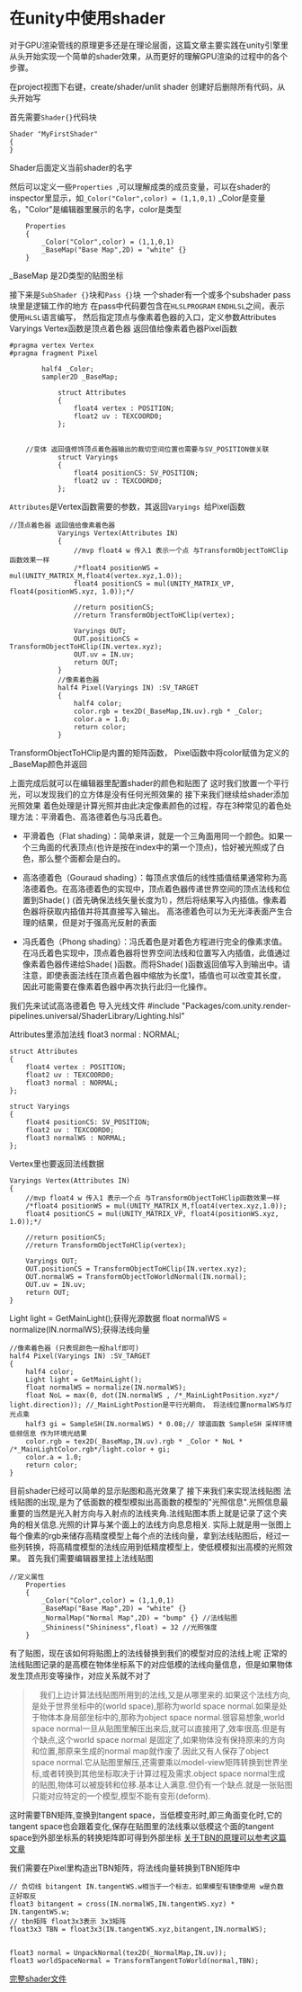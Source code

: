 # 在unity中使用shader

对于GPU渲染管线的原理更多还是在理论层面，这篇文章主要实践在unity引擎里从头开始实现一个简单的shader效果，从而更好的理解GPU渲染的过程中的各个步骤。

在project视图下右键，create/shader/unlit shader
创建好后删除所有代码，从头开始写

首先需要`Shader{}`代码块 
```
Shader "MyFirstShader"
{
}
```
Shader后面定义当前shader的名字

然后可以定义一些`Properties `,可以理解成类的成员变量，可以在shader的inspector里显示，如`_Color("Color",color) = (1,1,0,1)`
_Color是变量名，"Color"是编辑器里展示的名字，color是类型
```
	Properties
	{
		_Color("Color",color) = (1,1,0,1)
		_BaseMap("Base Map",2D) = "white" {}
	}
```
_BaseMap 是2D类型的贴图坐标

接下来是`SubShader {}`块和`Pass {}`块
一个shader有一个或多个subshader pass 块里是逻辑工作的地方
在pass中代码要包含在`HLSLPROGRAM` `ENDHLSL`之间，表示使用`HLSL`语言编写，
然后指定顶点与像素着色器的入口，定义参数Attributes Varyings
Vertex函数是顶点着色器 返回值给像素着色器Pixel函数
```
#pragma vertex Vertex
#pragma fragment Pixel

		half4 _Color;
		sampler2D _BaseMap;

			struct Attributes
			{
				float4 vertex : POSITION;
				float2 uv : TEXCOORD0;
			};


	//变体 返回值修饰顶点着色器输出的裁切空间位置也需要与SV_POSITION做关联
			struct Varyings
			{
				float4 positionCS: SV_POSITION;
				float2 uv : TEXCOORD0;
			};
```
`Attributes`是Vertex函数需要的参数，其返回`Varyings `给Pixel函数
```
//顶点着色器 返回值给像素着色器
			Varyings Vertex(Attributes IN)
			{
				//mvp float4 w 传入1 表示一个点 与TransformObjectToHClip函数效果一样
				/*float4 positionWS = mul(UNITY_MATRIX_M,float4(vertex.xyz,1.0));
				float4 positionCS = mul(UNITY_MATRIX_VP, float4(positionWS.xyz, 1.0));*/

				//return positionCS;
				//return TransformObjectToHClip(vertex);

				Varyings OUT;
				OUT.positionCS = TransformObjectToHClip(IN.vertex.xyz);
				OUT.uv = IN.uv;
				return OUT;
			}
			//像素着色器
			half4 Pixel(Varyings IN) :SV_TARGET
			{
				half4 color;
				color.rgb = tex2D(_BaseMap,IN.uv).rgb * _Color;
				color.a = 1.0;
				return color;
			}
```
TransformObjectToHClip是内置的矩阵函数，
Pixel函数中将color赋值为定义的_BaseMap颜色并返回

上面完成后就可以在编辑器里配置shader的颜色和贴图了
这时我们放置一个平行光，可以发现我们的立方体是没有任何光照效果的
接下来我们继续给shader添加光照效果
着色处理是计算光照并由此决定像素颜色的过程，存在3种常见的着色处理方法：平滑着色、高洛德着色与冯氏着色。
- 平滑着色（Flat shading）：简单来讲，就是一个三角面用同一个颜色。如果一个三角面的代表顶点(也许是按在index中的第一个顶点)，恰好被光照成了白色，那么整个面都会是白的。

- 高洛德着色（Gouraud shading）：每顶点求值后的线性插值结果通常称为高洛德着色。在高洛德着色的实现中，顶点着色器传递世界空间的顶点法线和位置到Shade( ) (首先确保法线矢量长度为1），然后将结果写入内插值。像素着色器将获取内插值并将其直接写入输出。 高洛德着色可以为无光泽表面产生合理的结果，但是对于强高光反射的表面

- 冯氏着色（Phong shading）：冯氏着色是对着色方程进行完全的像素求值。在冯氏着色实现中，顶点着色器将世界空间法线和位置写入内插值，此值通过像素着色器传递给Shade( )函数。而将Shade( )函数返回值写入到输出中。请注意，即使表面法线在顶点着色器中缩放为长度1，插值也可以改变其长度，因此可能需要在像素着色器中再次执行此归一化操作。

我们先来试试高洛德着色
导入光线文件
#include "Packages/com.unity.render-pipelines.universal/ShaderLibrary/Lighting.hlsl"

Attributes里添加法线 float3 normal : NORMAL;
```
struct Attributes
{
	float4 vertex : POSITION;
	float2 uv : TEXCOORD0;
	float3 normal : NORMAL;  
};

struct Varyings
{
	float4 positionCS: SV_POSITION;
	float2 uv : TEXCOORD0;
	float3 normalWS : NORMAL;
};
```

Vertex里也要返回法线数据
```
Varyings Vertex(Attributes IN)
{
	//mvp float4 w 传入1 表示一个点 与TransformObjectToHClip函数效果一样
	/*float4 positionWS = mul(UNITY_MATRIX_M,float4(vertex.xyz,1.0));
	float4 positionCS = mul(UNITY_MATRIX_VP, float4(positionWS.xyz, 1.0));*/

	//return positionCS;
	//return TransformObjectToHClip(vertex);

	Varyings OUT;
	OUT.positionCS = TransformObjectToHClip(IN.vertex.xyz);
	OUT.normalWS = TransformObjectToWorldNormal(IN.normal);
	OUT.uv = IN.uv;
	return OUT;
}
```

Light light = GetMainLight();获得光源数据
float normalWS = normalize(IN.normalWS);获得法线向量


```
//像素着色器 (只表现颜色一般half即可) 
half4 Pixel(Varyings IN) :SV_TARGET
{
	half4 color;
	Light light = GetMainLight();
	float normalWS = normalize(IN.normalWS);
	float NoL = max(0, dot(IN.normalWS , /*_MainLightPosition.xyz*/ light.direction)); //_MainLightPostion是平行光朝向， 将法线位置normalWS与灯光点乘
	half3 gi = SampleSH(IN.normalWS) * 0.08;// 球谐函数 SampleSH 采样环境低频信息 作为环境光结果
	color.rgb = tex2D(_BaseMap,IN.uv).rgb * _Color * NoL * /*_MainLightColor.rgb*/light.color + gi;
	color.a = 1.0;
	return color;
}
```

目前shader已经可以简单的显示贴图和高光效果了
接下来我们来实现法线贴图 
法线贴图的出现,是为了低面数的模型模拟出高面数的模型的"光照信息".光照信息最重要的当然是光入射方向与入射点的法线夹角.法线贴图本质上就是记录了这个夹角的相关信息.光照的计算与某个面上的法线方向息息相关.
实际上就是用一张图上每个像素的rgb来储存高精度模型上每个点的法线向量，拿到法线贴图后，经过一些列转换，将高精度模型的法线应用到低精度模型上，使低模模拟出高模的光照效果。
首先我们需要编辑器里挂上法线贴图
```
//定义属性
	Properties
	{
		_Color("Color",color) = (1,1,0,1)
		_BaseMap("Base Map",2D) = "white" {}
		_NormalMap("Normal Map",2D) = "bump" {} //法线贴图
		_Shininess("Shininess",float) = 32 //光照强度
	}
```

有了贴图，现在该如何将贴图上的法线替换到我们的模型对应的法线上呢
正常的法线贴图记录的是高模在物体坐标系下的对应低模的法线向量信息，但是如果物体发生顶点形变等操作，对应关系就不对了

> 　我们上边计算法线贴图所用到的法线,又是从哪里来的.如果这个法线方向,是处于世界坐标中的(world space),那称为world space normal.如果是处于物体本身局部坐标中的,那称为object space normal.很容易想象,world space normal一旦从贴图里解压出来后,就可以直接用了,效率很高.但是有个缺点,这个world space normal 是固定了,如果物体没有保持原来的方向和位置,那原来生成的normal map就作废了.因此又有人保存了object space normal.它从贴图里解压,还需要乘以model-view矩阵转换到世界坐标,或者转换到其他坐标取决于计算过程及需求.object space normal生成的贴图,物体可以被旋转和位移.基本让人满意.但仍有一个缺点.就是一张贴图只能对应特定的一个模型,模型不能有变形(deform).


这时需要TBN矩阵,变换到tangent space，当低模变形时,即三角面变化时,它的tangent space也会跟着变化,保存在贴图里的法线乘以低模这个面的tangent space到外部坐标系的转换矩阵即可得到外部坐标
[关于TBN的原理可以参考这篇文章](https://blog.csdn.net/damenhanter/article/details/22481563?spm=1001.2101.3001.6650.3&utm_medium=distribute.pc_relevant.none-task-blog-2%7Edefault%7ECTRLIST%7ERate-3-22481563-blog-124983933.pc_relevant_multi_platform_whitelistv3&depth_1-utm_source=distribute.pc_relevant.none-task-blog-2%7Edefault%7ECTRLIST%7ERate-3-22481563-blog-124983933.pc_relevant_multi_platform_whitelistv3&utm_relevant_index=6)

我们需要在Pixel里构造出TBN矩阵，将法线向量转换到TBN矩阵中
```
// 负切线 bitangent IN.tangentWS.w相当于一个标志，如果模型有镜像使用 w是负数 正好取反
float3 bitangent = cross(IN.normalWS,IN.tangentWS.xyz) * IN.tangentWS.w;
// tbn矩阵 float3x3表示 3x3矩阵
float3x3 TBN = float3x3(IN.tangentWS.xyz,bitangent,IN.normalWS);


float3 normal = UnpackNormal(tex2D(_NormalMap,IN.uv));
float3 worldSpaceNormal = TransformTangentToWorld(normal,TBN);
```


[完整shader文件](https://github.com/h87545645/u3d_proj/blob/main/Assets/GameAssets/Materials/MyFirstShader.shader)

